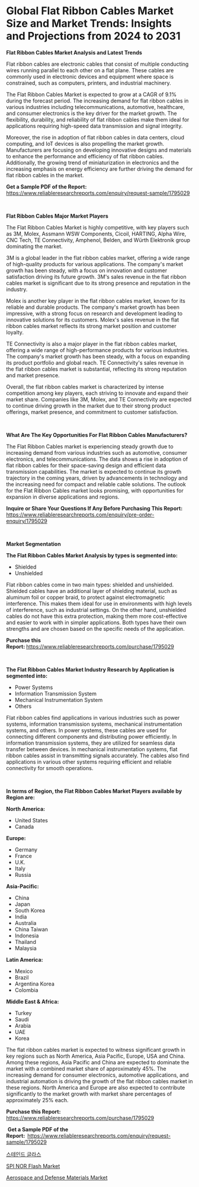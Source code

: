 <p><h1>Global Flat Ribbon Cables Market Size and Market Trends: Insights and Projections from 2024 to 2031</h1></p><p><strong>Flat Ribbon Cables Market Analysis and Latest Trends</strong></p>
<p><p>Flat ribbon cables are electronic cables that consist of multiple conducting wires running parallel to each other on a flat plane. These cables are commonly used in electronic devices and equipment where space is constrained, such as computers, printers, and industrial machinery.</p><p>The Flat Ribbon Cables Market is expected to grow at a CAGR of 9.1% during the forecast period. The increasing demand for flat ribbon cables in various industries including telecommunications, automotive, healthcare, and consumer electronics is the key driver for the market growth. The flexibility, durability, and reliability of flat ribbon cables make them ideal for applications requiring high-speed data transmission and signal integrity.</p><p>Moreover, the rise in adoption of flat ribbon cables in data centers, cloud computing, and IoT devices is also propelling the market growth. Manufacturers are focusing on developing innovative designs and materials to enhance the performance and efficiency of flat ribbon cables. Additionally, the growing trend of miniaturization in electronics and the increasing emphasis on energy efficiency are further driving the demand for flat ribbon cables in the market.</p></p>
<p><strong>Get a Sample PDF of the Report:&nbsp;</strong> <a href="https://www.reliableresearchreports.com/enquiry/request-sample/1795029">https://www.reliableresearchreports.com/enquiry/request-sample/1795029</a></p>
<p>&nbsp;</p>
<p><strong>Flat Ribbon Cables Major Market Players</strong></p>
<p><p>The Flat Ribbon Cables Market is highly competitive, with key players such as 3M, Molex, Assmann WSW Components, Cicoil, HARTING, Alpha Wire, CNC Tech, TE Connectivity, Amphenol, Belden, and Würth Elektronik group dominating the market.</p><p>3M is a global leader in the flat ribbon cables market, offering a wide range of high-quality products for various applications. The company's market growth has been steady, with a focus on innovation and customer satisfaction driving its future growth. 3M's sales revenue in the flat ribbon cables market is significant due to its strong presence and reputation in the industry.</p><p>Molex is another key player in the flat ribbon cables market, known for its reliable and durable products. The company's market growth has been impressive, with a strong focus on research and development leading to innovative solutions for its customers. Molex's sales revenue in the flat ribbon cables market reflects its strong market position and customer loyalty.</p><p>TE Connectivity is also a major player in the flat ribbon cables market, offering a wide range of high-performance products for various industries. The company's market growth has been steady, with a focus on expanding its product portfolio and global reach. TE Connectivity's sales revenue in the flat ribbon cables market is substantial, reflecting its strong reputation and market presence.</p><p>Overall, the flat ribbon cables market is characterized by intense competition among key players, each striving to innovate and expand their market share. Companies like 3M, Molex, and TE Connectivity are expected to continue driving growth in the market due to their strong product offerings, market presence, and commitment to customer satisfaction.</p></p>
<p>&nbsp;</p>
<p><strong>What Are The Key Opportunities For Flat Ribbon Cables Manufacturers?</strong></p>
<p><p>The Flat Ribbon Cables market is experiencing steady growth due to increasing demand from various industries such as automotive, consumer electronics, and telecommunications. The data shows a rise in adoption of flat ribbon cables for their space-saving design and efficient data transmission capabilities. The market is expected to continue its growth trajectory in the coming years, driven by advancements in technology and the increasing need for compact and reliable cable solutions. The outlook for the Flat Ribbon Cables market looks promising, with opportunities for expansion in diverse applications and regions.</p></p>
<p><strong>Inquire or Share Your Questions If Any Before Purchasing This Report:</strong> <a href="https://www.reliableresearchreports.com/enquiry/pre-order-enquiry/1795029">https://www.reliableresearchreports.com/enquiry/pre-order-enquiry/1795029</a></p>
<p>&nbsp;</p>
<p><strong>Market Segmentation</strong></p>
<p><strong>The Flat Ribbon Cables Market Analysis by types is segmented into:</strong></p>
<p><ul><li>Shielded</li><li>Unshielded</li></ul></p>
<p><p>Flat ribbon cables come in two main types: shielded and unshielded. Shielded cables have an additional layer of shielding material, such as aluminum foil or copper braid, to protect against electromagnetic interference. This makes them ideal for use in environments with high levels of interference, such as industrial settings. On the other hand, unshielded cables do not have this extra protection, making them more cost-effective and easier to work with in simpler applications. Both types have their own strengths and are chosen based on the specific needs of the application.</p></p>
<p><strong>Purchase this Report:&nbsp;</strong><a href="https://www.reliableresearchreports.com/purchase/1795029">https://www.reliableresearchreports.com/purchase/1795029</a></p>
<p>&nbsp;</p>
<p><strong>The Flat Ribbon Cables Market Industry Research by Application is segmented into:</strong></p>
<p><ul><li>Power Systems</li><li>Information Transmission System</li><li>Mechanical Instrumentation System</li><li>Others</li></ul></p>
<p><p>Flat ribbon cables find applications in various industries such as power systems, information transmission systems, mechanical instrumentation systems, and others. In power systems, these cables are used for connecting different components and distributing power efficiently. In information transmission systems, they are utilized for seamless data transfer between devices. In mechanical instrumentation systems, flat ribbon cables assist in transmitting signals accurately. The cables also find applications in various other systems requiring efficient and reliable connectivity for smooth operations.</p></p>
<p>&nbsp;</p>
<p><strong>In terms of Region, the Flat Ribbon Cables Market Players available by Region are:</strong></p>
<p>
    <p> <strong> North America: </strong>
        <ul>
            <li>United States</li>
            <li>Canada</li>
        </ul>
        </p> 
    <p> <strong> Europe: </strong>
        <ul>
            <li>Germany</li>
            <li>France</li>
            <li>U.K.</li>
            <li>Italy</li>
            <li>Russia</li>
        </ul>
        </p> 
    <p> <strong> Asia-Pacific: </strong>
        <ul>
            <li>China</li>
            <li>Japan</li>
            <li>South Korea</li>
            <li>India</li>
            <li>Australia</li>
            <li>China Taiwan</li>
            <li>Indonesia</li>
            <li>Thailand</li>
            <li>Malaysia</li>
        </ul>
        </p> 
    <p> <strong> Latin America: </strong>
        <ul>
            <li>Mexico</li>
            <li>Brazil</li>
            <li>Argentina Korea</li>
            <li>Colombia</li>
        </ul>
        </p> 
    <p> <strong> Middle East & Africa: </strong>
        <ul>
            <li>Turkey</li>
            <li>Saudi</li>
            <li>Arabia</li>
            <li>UAE</li>
            <li>Korea</li>
        </ul>
    </p>
    </p>
<p><p>The flat ribbon cables market is expected to witness significant growth in key regions such as North America, Asia Pacific, Europe, USA and China. Among these regions, Asia Pacific and China are expected to dominate the market with a combined market share of approximately 45%. The increasing demand for consumer electronics, automotive applications, and industrial automation is driving the growth of the flat ribbon cables market in these regions. North America and Europe are also expected to contribute significantly to the market growth with market share percentages of approximately 25% each.</p></p>
<p><strong>Purchase this Report: </strong><a href="https://www.reliableresearchreports.com/purchase/1795029">https://www.reliableresearchreports.com/purchase/1795029</a></p>
<p>&nbsp;<strong>Get a Sample PDF of the Report:&nbsp;&nbsp;</strong><a href="https://www.reliableresearchreports.com/enquiry/request-sample/1795029">https://www.reliableresearchreports.com/enquiry/request-sample/1795029</a></p>
<p><strong></strong></p>
<p><p><a href="https://medium.com/@bobbyreitenberg879562023/%EC%8A%A4%ED%85%8C%EC%9D%B8%EB%93%9C-%EA%B8%80%EB%9D%BC%EC%8A%A4-%EC%8B%9C%EC%9E%A5-%EC%A1%B0%EC%82%AC-%EB%B3%B4%EA%B3%A0%EC%84%9C-%EA%B7%B8-%EC%97%AD%EC%82%AC-%EB%B0%8F-2031%EB%85%84%EA%B9%8C%EC%A7%80%EC%9D%98-%EC%98%88%EC%B8%A1-2024%EB%85%84-543a851c6be0">스테인드 글라스</a></p><p><a href="https://github.com/CliffMedina6/Market-Research-Report-List-4/blob/main/spi-nor-flash-market.md">SPI NOR Flash Market</a></p><p><a href="https://gratis-rainforest-2ca.notion.site/Global-Aerospace-and-Defense-Materials-Market-Size-and-Market-Trends-Insights-and-Projections-from--367af61d8cbc43d8abf8abe29dda903d">Aerospace and Defense Materials Market</a></p></p>
